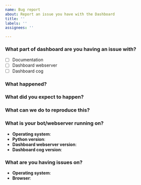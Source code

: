 ```yaml
---
name: Bug report
about: Report an issue you have with the Dashboard
title: ''
labels: ''
assignees: ''

---
```


### What part of dashboard are you having an issue with?

- [ ] Documentation
- [ ] Dashboard webserver
- [ ] Dashboard cog

### What happened?
<!-- Describe with as much detail as you can give about what you were doing and what happened -->

### What did you expect to happen?
<!-- Describe what you think should have happened, instead of what did -->

### What can we do to reproduce this?
<!-- Describe with detailed steps how you came across this issue -->

### What is your bot/webserver running on?
- **Operating system**: 
- **Python version**: 
- **Dashboard webserver version**:
- **Dashboard cog version**:

### What are you having issues on?
- **Operating system**: 
- **Browser**:
